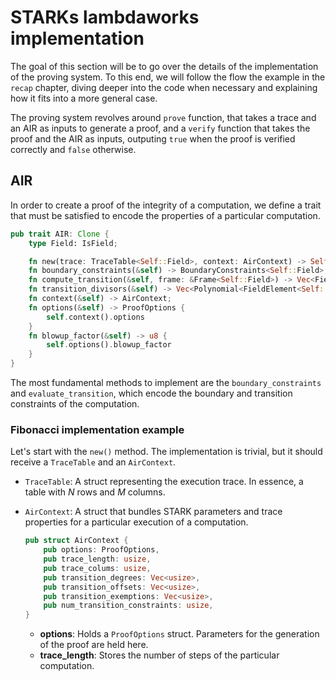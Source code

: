 # STARKs lambdaworks implementation

The goal of this section will be to go over the details of the implementation of the proving system. To this end, we will follow the flow the example in the `recap` chapter, diving deeper into the code when necessary and explaining how it fits into a more general case.

The proving system revolves around  `prove` function, that takes a trace and an AIR as inputs to generate a proof, and a `verify` function that takes the proof and the AIR as inputs, outputing `true` when the proof is verified correctly and `false` otherwise.

## AIR
In order to create a proof of the integrity of a computation, we define a trait that must be satisfied to encode the properties of a particular computation.

```rust
pub trait AIR: Clone {
    type Field: IsField;

    fn new(trace: TraceTable<Self::Field>, context: AirContext) -> Self;
    fn boundary_constraints(&self) -> BoundaryConstraints<Self::Field>;
    fn compute_transition(&self, frame: &Frame<Self::Field>) -> Vec<FieldElement<Self::Field>>;
    fn transition_divisors(&self) -> Vec<Polynomial<FieldElement<Self::Field>>>;
    fn context(&self) -> AirContext;
    fn options(&self) -> ProofOptions {
        self.context().options
    }
    fn blowup_factor(&self) -> u8 {
        self.options().blowup_factor
    }
}
```

The most fundamental methods to implement are the `boundary_constraints` and `evaluate_transition`, which encode the boundary and transition constraints of the computation.

### Fibonacci implementation example
Let's start with the `new()` method. The implementation is trivial, but it should receive a `TraceTable` and an `AirContext`. 

* `TraceTable`: A struct representing the execution trace. In essence, a table with *N* rows and *M* columns.
* `AirContext`: A struct that bundles STARK parameters and trace properties for a particular execution of a computation.

    ```rust
    pub struct AirContext {
        pub options: ProofOptions,
        pub trace_length: usize,
        pub trace_colums: usize,
        pub transition_degrees: Vec<usize>,
        pub transition_offsets: Vec<usize>,
        pub transition_exemptions: Vec<usize>,
        pub num_transition_constraints: usize,
    }
    ```
    * **options**: Holds a `ProofOptions` struct. Parameters for the generation of the proof are held here.
    * **trace_length**: Stores the number of steps of the particular computation.



